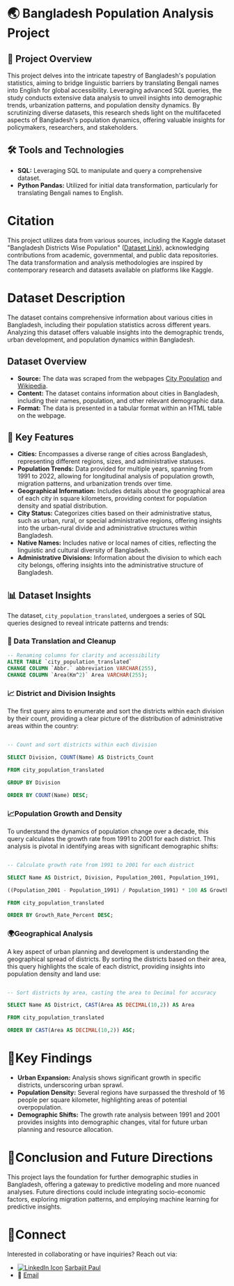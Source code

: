 # 🌏 Bangladesh Population Analysis Project

## 📌 Project Overview

This project delves into the intricate tapestry of Bangladesh's population statistics, aiming to bridge linguistic barriers by translating Bengali names into English for global accessibility. Leveraging advanced SQL queries, the study conducts extensive data analysis to unveil insights into demographic trends, urbanization patterns, and population density dynamics. By scrutinizing diverse datasets, this research sheds light on the multifaceted aspects of Bangladesh's population dynamics, offering valuable insights for policymakers, researchers, and stakeholders.
## 🛠 Tools and Technologies

- **SQL:** Leveraging SQL to manipulate and query a comprehensive dataset.
- **Python Pandas:** Utilized for initial data transformation, particularly for translating Bengali names to English.
# Citation
This project utilizes data from various sources, including the Kaggle dataset "Bangladesh Districts Wise Population" ([Dataset Link](https://www.kaggle.com/datasets/msjahid/bangladesh-districts-wise-population)), acknowledging contributions from academic, governmental, and public data repositories. The data transformation and analysis methodologies are inspired by contemporary research and datasets available on platforms like Kaggle.

# Dataset Description
The dataset contains comprehensive information about various cities in Bangladesh, including their population statistics across different years. Analyzing this dataset offers valuable insights into the demographic trends, urban development, and population dynamics within Bangladesh.

## Dataset Overview
- **Source:** The data was scraped from the webpages [City Population](https://www.citypopulation.de/en/bangladesh/cities/) and [Wikipedia](https://en.wikipedia.org/wiki/Districts_of_Bangladesh).
- **Content:** The dataset contains information about cities in Bangladesh, including their names, population, and other relevant demographic data.
- **Format:** The data is presented in a tabular format within an HTML table on the webpage.

## 🔑 Key Features
- **Cities:** Encompasses a diverse range of cities across Bangladesh, representing different regions, sizes, and administrative statuses.
- **Population Trends:** Data provided for multiple years, spanning from 1991 to 2022, allowing for longitudinal analysis of population growth, migration patterns, and urbanization trends over time.
- **Geographical Information:** Includes details about the geographical area of each city in square kilometers, providing context for population density and spatial distribution.
- **City Status:** Categorizes cities based on their administrative status, such as urban, rural, or special administrative regions, offering insights into the urban-rural divide and administrative structures within Bangladesh.
- **Native Names:** Includes native or local names of cities, reflecting the linguistic and cultural diversity of Bangladesh.
- **Administrative Divisions:** Information about the division to which each city belongs, offering insights into the administrative structure of Bangladesh.
## 📊 Dataset Insights

The dataset, `city_population_translated`, undergoes a series of SQL queries designed to reveal intricate patterns and trends:

### 🔄 Data Translation and Cleanup

```sql
-- Renaming columns for clarity and accessibility
ALTER TABLE `city_population_translated` 
CHANGE COLUMN `Abbr.` abbreviation VARCHAR(255),
CHANGE COLUMN `Area(Km^2)` Area VARCHAR(255);
```
### 📈 District and Division Insights

The first query aims to enumerate and sort the districts within each division by their count, providing a clear picture of the distribution of administrative areas within the country:

```sql

-- Count and sort districts within each division

SELECT Division, COUNT(Name) AS Districts_Count

FROM city_population_translated

GROUP BY Division

ORDER BY COUNT(Name) DESC;

```

### 📈Population Growth and Density

To understand the dynamics of population change over a decade, this query calculates the growth rate from 1991 to 2001 for each district. This analysis is pivotal in identifying areas with significant demographic shifts:

```sql

-- Calculate growth rate from 1991 to 2001 for each district

SELECT Name AS District, Division, Population_2001, Population_1991,

((Population_2001 - Population_1991) / Population_1991) * 100 AS Growth_Rate_Percent

FROM city_population_translated

ORDER BY Growth_Rate_Percent DESC;

```

### 🌍Geographical Analysis

A key aspect of urban planning and development is understanding the geographical spread of districts. By sorting the districts based on their area, this query highlights the scale of each district, providing insights into population density and land use:

```sql

-- Sort districts by area, casting the area to Decimal for accuracy

SELECT Name AS District, CAST(Area AS DECIMAL(10,2)) AS Area

FROM city_population_translated

ORDER BY CAST(Area AS DECIMAL(10,2)) ASC;

```
# 🔑Key Findings
- **Urban Expansion:** Analysis shows significant growth in specific districts, underscoring urban sprawl.
- **Population Density:** Several regions have surpassed the threshold of 16 people per square kilometer, highlighting areas of potential overpopulation.
- **Demographic Shifts:** The growth rate analysis between 1991 and 2001 provides insights into demographic changes, vital for future urban planning and resource allocation.

# 🎯Conclusion and Future Directions
This project lays the foundation for further demographic studies in Bangladesh, offering a gateway to predictive modeling and more nuanced analyses. Future directions could include integrating socio-economic factors, exploring migration patterns, and employing machine learning for predictive insights.

# 🔗Connect
Interested in collaborating or have inquiries? Reach out via:
- [![LinkedIn Icon](https://img.icons8.com/color/20/000000/linkedin.png)](https://www.linkedin.com/in/sarbajit-paul-95952223b?utm_source=share&utm_campaign=share_via&utm_content=profile&utm_medium=ios_app) [Sarbajit Paul](https://www.linkedin.com/in/sarbajit-paul-95952223b?utm_source=share&utm_campaign=share_via&utm_content=profile&utm_medium=ios_app)
- 📧 [Email](mailto:bappy15-6155@s.diu.edu.bd)
